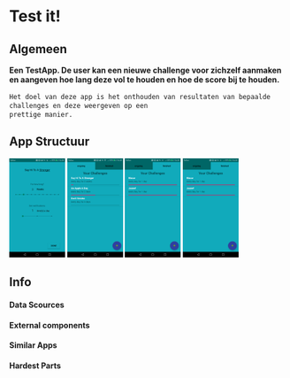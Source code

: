 # Test it!


## Algemeen
**Een TestApp. De user kan een nieuwe challenge voor zichzelf aanmaken en aangeven hoe lang deze vol te houden en hoe de score bij te houden.**

```
Het doel van deze app is het onthouden van resultaten van bepaalde challenges en deze weergeven op een  
prettige manier.  
```


## App Structuur

<img src="https://github.com/Quint-Langeveld/Project/blob/master/doc/Screenshot_20190130-163823.png" width="20%" height="20%"/> <img src="https://github.com/Quint-Langeveld/Project/blob/master/doc/Screenshot_20190130-163928.png" width="20%" height="20%"/> <img src="https://github.com/Quint-Langeveld/Project/blob/master/doc/Screenshot_20190130-163940.png" width="20%" height="20%"/> <img src="https://github.com/Quint-Langeveld/Project/blob/master/doc/Screenshot_20190130-163940.png" width="20%" height="20%"/>

## Info
#### Data Scources 


#### External components


#### Similar Apps


#### Hardest Parts


